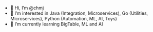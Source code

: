 - 👋 Hi, I’m @chmj
- 👀 I’m interested in Java (Integration, Microservices), Go (Utilities, Microservices), Python (Automation, ML, AI, Toys)
- 🌱 I’m currently learning BigTable, ML and AI

<!---
chmj/chmj is a ✨ special ✨ repository because its `README.md` (this file) appears on your GitHub profile.
You can click the Preview link to take a look at your changes.
--->

